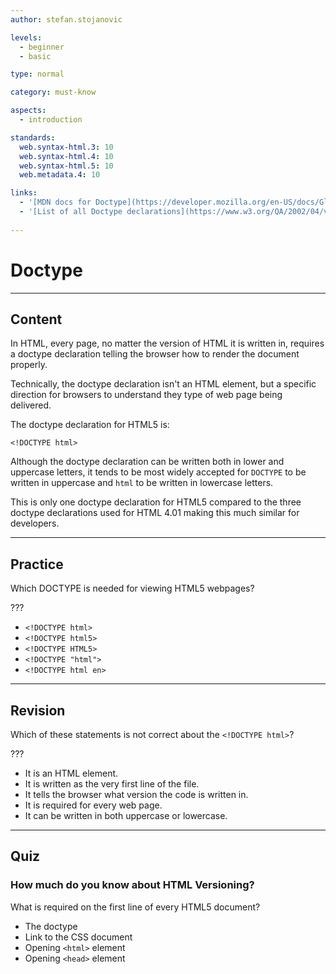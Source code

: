 ```yaml
---
author: stefan.stojanovic

levels:
  - beginner
  - basic

type: normal

category: must-know

aspects:
  - introduction

standards:
  web.syntax-html.3: 10
  web.syntax-html.4: 10
  web.syntax-html.5: 10
  web.metadata.4: 10

links:
  - '[MDN docs for Doctype](https://developer.mozilla.org/en-US/docs/Glossary/Doctype){website}'
  - '[List of all Doctype declarations](https://www.w3.org/QA/2002/04/valid-dtd-list.html){website}'
  
---
```

# Doctype
---
## Content

In HTML, every page, no matter the version of HTML it is written in, requires a doctype declaration telling the browser how to render the document properly.

Technically, the doctype declaration isn't an HTML element, but a specific direction for browsers to understand they type of web page being delivered.

The doctype declaration for HTML5 is:
```
<!DOCTYPE html>
```

Although the doctype declaration can be written both in lower and uppercase letters, it tends to be most widely accepted for `DOCTYPE` to be written in uppercase and `html` to be written in lowercase letters. 

This is only one doctype declaration for HTML5 compared to the three doctype declarations used for HTML 4.01 making this much similar for developers. 

---
## Practice

Which DOCTYPE is needed for viewing HTML5 webpages?

???

* `<!DOCTYPE html>`
* `<!DOCTYPE html5>`
* `<!DOCTYPE HTML5>`
* `<!DOCTYPE "html">`
* `<!DOCTYPE html en>`

---
## Revision

Which of these statements is not correct about the `<!DOCTYPE html>`?

???

* It is an HTML element.
* It is written as the very first line of the file.
* It tells the browser what version the code is written in.
* It is required for every web page.
* It can be written in both uppercase or lowercase.

---
## Quiz

### How much do you know about HTML Versioning?

What is required on the first line of every HTML5 document?

* The doctype
* Link to the CSS document
* Opening `<html>` element
* Opening `<head>` element
